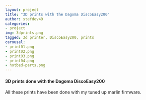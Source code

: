 ```yaml
---
layout: project
title: "3D prints with the Dagoma DiscoEasy200"
author: stefdev49
categories:
- project
img: 3dprints.png
tagged: 3d printer, DiscoEasy200, prints
carousel:
- print01.png
- print02.png
- print03.png
- print04.png
- hotbed-parts.png
---
```

<h4>3D prints done with the Dagoma DiscoEasy200</h4>
<div class="hline"></div>
All these prints have been done with my tuned up marlin firmware.
